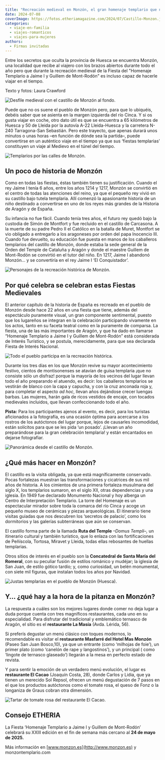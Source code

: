 ```yaml
---
title: "Recreación medieval en Monzón, el gran homenaje templario que no puedes perderte"
date: 2024-07-08
coverImage: https://fotos.etheriamagazine.com/2024/07/Castillo-Monzon.jpg
categories: 
  - viaje-en-familia
  - viajes-romanticos
  - viajes-para-mujeres
authors: 
  - Firmas invitadas
---
```


Entre los secretos que oculta la provincia de Huesca se encuentra Monzón, una localidad 
que recibe al viajero con los brazos abiertos durante todo el año pero que durante la 
recreación medieval de la Fiesta del "Homenaje Templario a Jaime I y Guillem de 
Mont-Rodón" es incluso capaz de hacerle viajar en el tiempo. 

Texto y fotos: Laura Crawford 

![Desfile medieval con el castillo de Monzón al fondo.](https://fotos.etheriamagazine.com/2024/07/Castillo-Monzon.jpg "Desfile medieval con el castillo de Monzón al fondo.")

Puede que no os suene el pueblo de Monzón pero, para que lo ubiquéis, debéis saber que 
se asienta en la margen izquierda del río Cinca. Y si os gusta viajar en coche, otro 
dato útil es que se encuentra a 65 kilómetros de Huesca y 50 de Lleida por la autovía 
A-22 Lleida-Huesca y la carretera N-240 Tarragona-San Sebastián. Pero este trayecto, que 
apenas durará unos minutos o unas horas –en función de dónde sea la partida–, puede 
convertirse en un auténtico viaje en el tiempo ya que sus ‘fiestas templarias’ 
constituyen un viaje al Medievo en el túnel del tiempo. 

![Templarios por las calles de Monzón.](https://fotos.etheriamagazine.com/2024/07/Monzon-Templarios-en-la-noche.jpg "Templarios por las calles de Monzón.")

## Un poco de historia de Monzón

Como en todas las fiestas, éstas también tienen su justificación. Cuando el rey Jaime I 
tenía 6 años, entre los años 1214 y 1217, Monzón se convirtió en el centro de todas las 
atenciones del reino, ya que el pequeño rey vivió en su castillo bajo tutela templaria. 
Allí comenzó la apasionante historia de un niño destinado a convertirse en uno de los 
reyes más grandes de la Historia de Aragón y de España. 

Su infancia no fue fácil. Cuando tenía tres años, el futuro rey quedó bajo la custodia 
de Simón de Montfort y fue recluido en el castillo de Carcasona. A la muerte de su padre 
Pedro II el Católico en la batalla de Muret, Montfort se vio obligado a entregarlo a los 
aragoneses por orden del papa Inocencio III. Cuando fue devuelto, su educación fue 
puesta en manos de los caballeros templarios del castillo de Monzón, donde estaba la 
sede general de la Orden del Temple de Cataluña y Aragón y donde el maestre Guillem de 
Mont-Rodón se convirtió en el tutor del niño. En 1217, Jaime I abandonó Monzón… y se 
convertiría en el rey Jaime I ‘El Conquistador’. 

![Personajes de la recreación histórica de Monzón.](https://fotos.etheriamagazine.com/2024/07/templarios-monzon.jpg "Personajes de la recreación histórica de Monzón.")

## Por qué celebra se celebran estas Fiestas Medievales

El anterior capítulo de la historia de España es recreado en el pueblo de Monzón desde 
hace 22 años en una fiesta que tiene, además del espectáculo puramente visual, un gran 
componente sentimental, puesto que los lugareños se integran en la celebración 
participando vivamente en los actos, tanto en su faceta teatral como en la puramente de 
comparsa. La fiesta, una de las más importantes de Aragón, y que ha dado en llamarse 
“Homenaje Templario a Jaime I y Guillem de Mont-Rodón” está considerada de Interés 
Turístico, y se postula, merecidamente, para que sea declarada Fiesta de Interés 
Nacional. 

![Todo el pueblo participa en la recreación histórica.](https://fotos.etheriamagazine.com/2024/07/fiestas-monzon-pareja.jpg "Todo el pueblo participa en la recreación histórica.")

Durante los tres días en los que Monzón revive su mayor acontecimiento festivo, cientos 
de montisonenses se atavían de guisa templaria ¡que no consiste sólo un disfraz! porque 
la mayoría de los vecinos del lugar llevan todo el año preparando el atuendo, es decir: 
los caballeros templarios se vestirán de blanco con la capa y capucha, y con la cruz 
anconada roja y, para completar el aspecto _ad hoc_, llevan años dejándose crecer 
luengas barbas. Las mujeres, harán gala de ricos vestidos de encaje, con tocados 
medievales incluidos, que llevan confeccionando todo el año. 

**Pista:** Para los participantes ajenos al evento, es decir, para los turistas 
aficionados a la fotografía, es una ocasión óptima para acercarse a los rostros de los 
autóctonos del lugar porque, lejos de causarles incomodidad, están solícitos para que se 
les pida ‘un posado’. ¡Llevan un año preparándose para la gran celebración templaria! y 
están encantados en dejarse fotografiar. 

![Panorámica desde el castillo de Monzón.](https://fotos.etheriamagazine.com/2024/07/vistas-castillo-Monzon.jpg "Panorámica desde el castillo de Monzón.")

## ¿Qué más hacer en Monzón?

El castillo es la visita obligada, ya que está magníficamente conservado. Pocas 
fortalezas muestran las transformaciones y cicatrices de sus mil años de historia. A los 
cimientos de una primera fortaleza musulmana del siglo X, los templarios sumaron, en el 
siglo XII, otras dependencias y una iglesia. En 1949 fue declarado Monumento Nacional y 
hoy alberga un Centro de Interpretación Templario. La torre del Homenaje es un 
espectacular mirador sobre toda la comarca del río Cinca y acoge un pequeño museo de 
cerámicas y piezas arqueológicas. El itinerario tiene visitas guiadas que nos descubren 
los ‘secretos de palacio’, como los dormitorios y las galerías subterráneas que aún se 
conservan. 

El castillo forma parte de la llamada **Ruta del Temple** _–Domus Templi–,_ un 
itinerario cultural y también turístico, que lo enlaza con las fortificaciones de 
Peñíscola, Tortosa, Miravet y Lleida, todas ellas rebosantes de huellas templarias. 

Otros sitios de interés en el pueblo son la **Concatedral de Santa María del Romeral**, 
con su peculiar fusión de estilos románico y mudéjar; la iglesia de San Juan, de estilo 
gótico tardío; y, como curiosidad, un belén monumental, con siete mil figuras, que 
instalan todos los años por Navidad. 

![Justas templarias en el pueblo de Monzón (Huesca).](https://fotos.etheriamagazine.com/2024/07/monzon-Justas-templarias.jpg "Justas templarias en el pueblo de Monzón (Huesca).")

## Y… ¿qué hay a la hora de la pitanza en Monzón?

La respuesta a cuáles son los mejores lugares donde comer no deja lugar a duda porque 
cuenta con tres magníficos restaurantes, cada uno en su especialidad. Para disfrutar del 
tradicional y emblemático ternasco de Aragón, el sitio es el **restaurante La Masía** 
(Avda. Lérida, 56). 

Si preferís degustar un menú clásico con toques modernos, lo recomendable es visitar el 
**restaurante Masfarré del Hotel Mas Monzón** (Paseo San Juan Bosco,10), ya que un 
entrante (como ‘milhojas de foie’), un primer plato (como ‘canelón de rape y 
langostinos’), y un principal ( como ‘lingote de ternasco glaseado’) llegarán a la mesa 
en perfecto estado de revista. 

Y para sentir la emoción de un verdadero menú evolución, el lugar es **restaurante El 
Cacao** (Joaquín Costa, 28), donde Carlos y Lidia, que ya tienen un merecido Sol Repsol, 
ofrecen un menú degustación de 7 pasos en el que los productos autóctonos como el tomate 
rosa, el queso de Fonz o la longaniza de Graus cobran otra dimensión. 

![Tartar de tomate rosa del restaurante El Cacao.](https://fotos.etheriamagazine.com/2024/07/tartar-de-Tomate-Rosa.jpg "Tartar de tomate rosa del restaurante El Cacao.")

## Consejo ETHERIA

La Fiesta ‘Homenaje Templario a Jaime I y Guillem de Mont-Rodón’ celebrará su XXIII 
edición en el fin de semana más cercano al **24 de mayo de 2025.** 

Más información en [www.monzon.es](http://www.monzon.es) y monzontemplario.com
